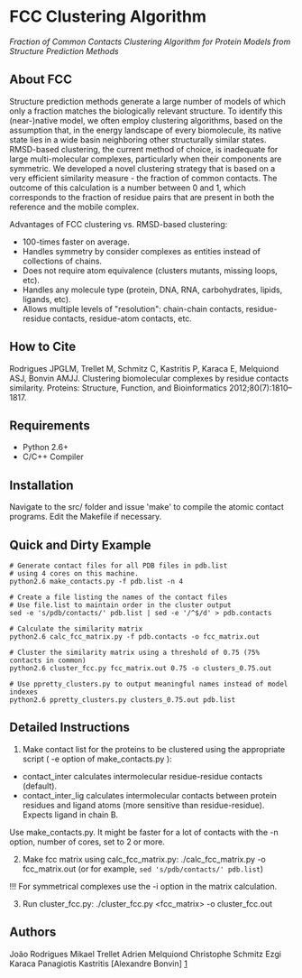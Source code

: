 FCC Clustering Algorithm
========================

*Fraction of Common Contacts Clustering Algorithm for Protein Models from Structure Prediction Methods*

About FCC
---------

Structure prediction methods generate a large number of models of which only a fraction matches the biologically relevant structure. To identify this (near-)native model, we often employ clustering 
algorithms, based on the assumption that, in the energy landscape of every biomolecule, its native state lies in a wide basin neighboring other structurally similar states. RMSD-based clustering, the current method of choice, is inadequate for large multi-molecular complexes, particularly when their components are symmetric. We developed a novel clustering strategy that is based on a very efficient similarity measure - the fraction of common contacts. The outcome of this calculation is a number between 0 and 1, which corresponds to the fraction of residue pairs that are present in both the reference and the mobile complex.

Advantages of FCC clustering vs. RMSD-based clustering:
* 100-times faster on average.
* Handles symmetry by consider complexes as entities instead of collections of chains.
* Does not require atom equivalence (clusters mutants, missing loops, etc).
* Handles any molecule type (protein, DNA, RNA, carbohydrates, lipids, ligands, etc).
* Allows multiple levels of "resolution": chain-chain contacts, residue-residue contacts, residue-atom contacts, etc.

How to Cite
-----------
Rodrigues JPGLM, Trellet M, Schmitz C, Kastritis P, Karaca E, Melquiond ASJ, Bonvin AMJJ. 
Clustering biomolecular complexes by residue contacts similarity. 
Proteins: Structure, Function, and Bioinformatics 2012;80(7):1810–1817.

Requirements
------------

* Python 2.6+
* C/C++ Compiler

Installation
------------

Navigate to the src/ folder and issue 'make' to compile the atomic contact programs.
Edit the Makefile if necessary.

Quick and Dirty Example
-----------------------

    # Generate contact files for all PDB files in pdb.list
    # using 4 cores on this machine.
    python2.6 make_contacts.py -f pdb.list -n 4

    # Create a file listing the names of the contact files
    # Use file.list to maintain order in the cluster output
    sed -e 's/pdb/contacts/' pdb.list | sed -e '/^$/d' > pdb.contacts

    # Calculate the similarity matrix
    python2.6 calc_fcc_matrix.py -f pdb.contacts -o fcc_matrix.out

    # Cluster the similarity matrix using a threshold of 0.75 (75% contacts in common)
    python2.6 cluster_fcc.py fcc_matrix.out 0.75 -o clusters_0.75.out

    # Use ppretty_clusters.py to output meaningful names instead of model indexes
    python2.6 ppretty_clusters.py clusters_0.75.out pdb.list

Detailed Instructions
---------------------

1. Make contact list for the proteins to be clustered using the appropriate script ( -e option of make_contacts.py ):
* contact_inter calculates intermolecular residue-residue contacts (default).
* contact_inter_lig calculates intermolecular contacts between protein residues and ligand atoms (more sensitive than residue-residue). Expects ligand in chain B.

Use make_contacts.py. It might be faster for a lot of contacts with the -n option, number of cores, set to 2 or more.

2. Make fcc matrix using calc_fcc_matrix.py: ./calc_fcc_matrix.py -o fcc_matrix.out <contact files> (or for example, `sed 's/pdb/contacts/' pdb.list`)

!!! For symmetrical complexes use the -i option in the matrix calculation.

3. Run cluster_fcc.py: ./cluster_fcc.py <fcc_matrix> <cutoff> -o cluster_fcc.out

Authors
------

João Rodrigues
Mikael Trellet
Adrien Melquiond
Christophe Schmitz
Ezgi Karaca
Panagiotis Kastritis
[Alexandre Bonvin] [1]

[1]: http://nmr.chem.uu.nl/~abonvin "Alexandre Bonvin's Homepage"
